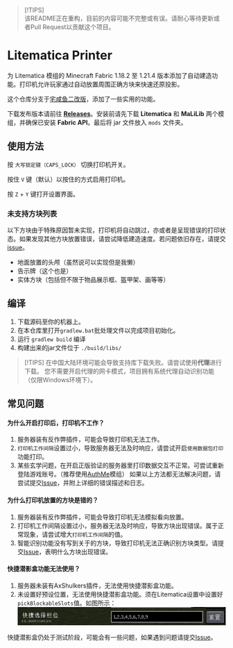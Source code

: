 > [!TIPS]  
> 该README正在重构，目前的内容可能不完整或有误。请耐心等待更新或者Pull Request以贡献这个项目。

Litematica Printer
==================
为 Litematica 模组的 Minecraft Fabric 1.18.2 至 1.21.4 版本添加了自动建造功能。打印机允许玩家通过自动放置周围正确方块来快速还原投影。

这个仓库分支于[宅咸鱼二改版](https://github.com/zhaixianyu/litematica-printer)，添加了一些实用的功能。

下载发布版本请前往 [**Releases**](https://github.com/BiliXWhite/litematica-printer/releases)。安装前请先下载 **Litematica** 和 **MaLiLib** 两个模组，并确保已安装 **Fabric API**。最后将 jar 文件放入 `mods` 文件夹。

使用方法
----------
按 `大写锁定键（CAPS_LOCK）` 切换打印机开关。 

按住 `V` 键（默认）以按住的方式启用打印机。

按 `Z` + `Y` 键打开设置界面。

### 未支持方块列表
以下方块由于特殊原因暂未实现，打印机将自动跳过，亦或者是呈现错误的打印状态。如果发现其他方块放置错误，请尝试降低建造速度。若问题依旧存在，请提交 [issue](https://github.com/BiliXWhite/litematica-printer/issues)。
- 地面放置的头颅（虽然说可以实现但是我懒）
- 告示牌（这个也是）
- 实体方块（包括但不限于物品展示框、盔甲架、画等等）

编译
----------
1. 下载源码至你的机器上。
2. 在本仓库里打开`gradlew.bat`批处理文件以完成项目初始化。
3. 运行 `gradlew build` 编译
4. 构建出来的jar文件位于 `./build/libs/`

> [!TIPS]
> 在中国大陆环境可能会导致支持库下载失败。请尝试使用**代理**进行下载。
> 您不需要开启代理的网卡模式，项目拥有系统代理自动识别功能（仅限Windows环境下）。

## 常见问题

#### 为什么开启打印后，打印机不工作？

1. 服务器装有反作弊插件，可能会导致打印机无法工作。
2. `打印机工作间隔`设置过小，导致服务器无法及时响应，请尝试开启`使用数据包打印`功能打印。
3. 某些玄学问题，在开启正版验证的服务器里打印数据交互不正常。可尝试重新登陆游戏账号。（推荐使用[AuthMe](https://modrinth.com/mod/auth-me)模组）
如果以上方法都无法解决问题，请尝试提交[Issue](https://github.com/BiliXWhite/litematica-printer/issues)，并附上详细的错误描述和日志。

#### 为什么打印机放置的方块是错的？

1. 服务器装有反作弊插件，可能会导致打印机无法模拟看向放置。
2. 打印机工作间隔设置过小，服务器无法及时响应，导致方块出现错误。属于正常现象，请尝试增大`打印机工作间隔`的值。
3. 智能识别功能没有写到关于的方块，导致打印机无法正确识别方块类型。请提交[Issue](https://github.com/BiliXWhite/litematica-printer/issues)，表明什么方块出现错误。

#### 快捷潜影盒功能无法使用？

1. 服务器未装有AxShulkers插件，无法使用快捷潜影盒功能。
2. 未设置好预设位置，无法使用快捷潜影盒功能。须在Litematica设置中设置好`pickBlockableSlots`值。如图所示：
![预设位置](预设位置.png)

快捷潜影盒仍处于测试阶段，可能会有一些问题，如果遇到问题请提交[Issue](https://github.com/BiliXWhite/litematica-printer/issues)。

